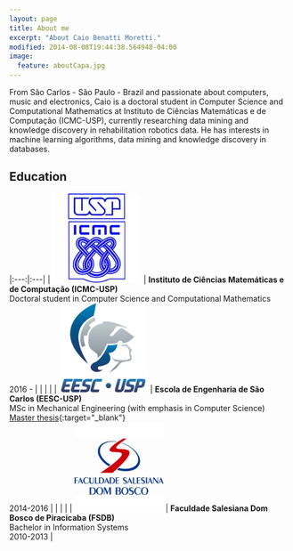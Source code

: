 ```yaml
---
layout: page
title: About me
excerpt: "About Caio Benatti Moretti."
modified: 2014-08-08T19:44:38.564948-04:00
image:
  feature: aboutCapa.jpg
---
```


From São Carlos - São Paulo - Brazil and passionate about computers, music and electronics, Caio is a doctoral student in Computer Science and Computational Mathematics at Instituto de Ciências Matemáticas e de Computação (ICMC-USP), currently researching data mining and knowledge discovery in rehabilitation robotics data. He has interests in machine learning algorithms, data mining and knowledge discovery in databases.

## Education

|:---:|:---|
| <img width="160px" src="/images/logo_icmc.png"> | **Instituto de Ciências Matemáticas e de Computação (ICMC-USP)** <br> Doctoral student in Computer Science and Computational Mathematics <br> 2016 - |
|     |    |
| <img width="160px" src="/images/eesc_logo.png"> | **Escola de Engenharia de São Carlos (EESC-USP)** <br> MSc in Mechanical Engineering (with emphasis in Computer Science) <br> [Master thesis][MasterThesisLink]{:target="_blank"} <br> 2014-2016 |
|     |    |
| <img width="160px" src="/images/logo_fsdb.jpg"> | **Faculdade Salesiana Dom Bosco de Piracicaba (FSDB)** <br> Bachelor in Information Systems <br> 2010-2013 |

[MasterThesisLink]: http://www.teses.usp.br/teses/disponiveis/18/18149/tde-13062016-184240/en.php
